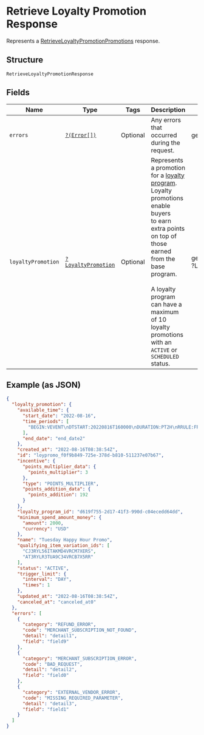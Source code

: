 
# Retrieve Loyalty Promotion Response

Represents a [RetrieveLoyaltyPromotionPromotions](../../doc/apis/loyalty.md#retrieve-loyalty-promotion) response.

## Structure

`RetrieveLoyaltyPromotionResponse`

## Fields

| Name | Type | Tags | Description | Getter | Setter |
|  --- | --- | --- | --- | --- | --- |
| `errors` | [`?(Error[])`](../../doc/models/error.md) | Optional | Any errors that occurred during the request. | getErrors(): ?array | setErrors(?array errors): void |
| `loyaltyPromotion` | [`?LoyaltyPromotion`](../../doc/models/loyalty-promotion.md) | Optional | Represents a promotion for a [loyalty program](../../doc/models/loyalty-program.md). Loyalty promotions enable buyers<br>to earn extra points on top of those earned from the base program.<br><br>A loyalty program can have a maximum of 10 loyalty promotions with an `ACTIVE` or `SCHEDULED` status. | getLoyaltyPromotion(): ?LoyaltyPromotion | setLoyaltyPromotion(?LoyaltyPromotion loyaltyPromotion): void |

## Example (as JSON)

```json
{
  "loyalty_promotion": {
    "available_time": {
      "start_date": "2022-08-16",
      "time_periods": [
        "BEGIN:VEVENT\nDTSTART:20220816T160000\nDURATION:PT2H\nRRULE:FREQ=WEEKLY;BYDAY=TU\nEND:VEVENT"
      ],
      "end_date": "end_date2"
    },
    "created_at": "2022-08-16T08:38:54Z",
    "id": "loypromo_f0f9b849-725e-378d-b810-511237e07b67",
    "incentive": {
      "points_multiplier_data": {
        "points_multiplier": 3
      },
      "type": "POINTS_MULTIPLIER",
      "points_addition_data": {
        "points_addition": 192
      }
    },
    "loyalty_program_id": "d619f755-2d17-41f3-990d-c04ecedd64dd",
    "minimum_spend_amount_money": {
      "amount": 2000,
      "currency": "USD"
    },
    "name": "Tuesday Happy Hour Promo",
    "qualifying_item_variation_ids": [
      "CJ3RYL56ITAKMD4VRCM7XERS",
      "AT3RYLR3TUA9C34VRCB7X5RR"
    ],
    "status": "ACTIVE",
    "trigger_limit": {
      "interval": "DAY",
      "times": 1
    },
    "updated_at": "2022-08-16T08:38:54Z",
    "canceled_at": "canceled_at0"
  },
  "errors": [
    {
      "category": "REFUND_ERROR",
      "code": "MERCHANT_SUBSCRIPTION_NOT_FOUND",
      "detail": "detail1",
      "field": "field9"
    },
    {
      "category": "MERCHANT_SUBSCRIPTION_ERROR",
      "code": "BAD_REQUEST",
      "detail": "detail2",
      "field": "field0"
    },
    {
      "category": "EXTERNAL_VENDOR_ERROR",
      "code": "MISSING_REQUIRED_PARAMETER",
      "detail": "detail3",
      "field": "field1"
    }
  ]
}
```

